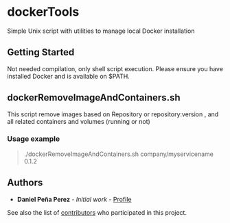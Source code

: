# dockerTools
Simple Unix script with utilities to manage local Docker installation

## Getting Started

Not needed compilation, only shell script execution. Please ensure you have installed Docker and is available on $PATH.


## dockerRemoveImageAndContainers.sh

This script remove images based on Repository or repository:version , and all related containers and volumes (running or not)

### Usage example

> ./dockerRemoveImageAndContainers.sh company/myservicename 0.1.2

## Authors

* **Daniel Peña Perez** - *Initial work* - [Profile](https://github.com/danipenaperez)

See also the list of [contributors](github.com/danipenaperez/dockerTools/contributors) who participated in this project.